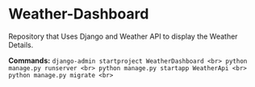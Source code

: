# Weather-Dashboard
Repository that Uses Django and Weather API to display the Weather Details.

**Commands:**
`django-admin startproject WeatherDashboard <br>
 python manage.py runserver <br>
 python manage.py startapp WeatherApi <br>
 python manage.py migrate <br>
`